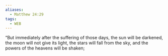 ```yaml
---
aliases:
  - Matthew 24:29
tags:
  - WEB
---
```

“But immediately after the suffering of those days, the sun will be darkened, the moon will not give its light, the stars will fall from the sky, and the powers of the heavens will be shaken;